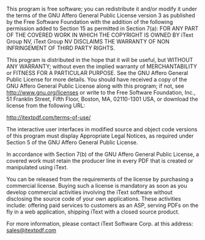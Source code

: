 This program is free software; you can redistribute it and/or modify it under the terms of the GNU
Affero General Public License version 3 as published by the Free Software Foundation with the
addition of the following permission added to Section 15 as permitted in Section 7(a): FOR ANY PART
OF THE COVERED WORK IN WHICH THE COPYRIGHT IS OWNED BY iText Group NV, iText Group NV DISCLAIMS THE
WARRANTY OF NON INFRINGEMENT OF THIRD PARTY RIGHTS.

This program is distributed in the hope that it will be useful, but WITHOUT ANY WARRANTY; without
even the implied warranty of MERCHANTABILITY or FITNESS FOR A PARTICULAR PURPOSE. See the GNU Affero
General Public License for more details.
You should have received a copy of the GNU Affero General Public License along with this program; if
not, see http://www.gnu.org/licenses or write to the Free Software Foundation, Inc., 51 Franklin
Street, Fifth Floor, Boston, MA, 02110-1301 USA, or download the license from the following URL:

http://itextpdf.com/terms-of-use/

The interactive user interfaces in modified source and object code versions of this program must
display Appropriate Legal Notices, as required under Section 5 of the GNU Affero General Public
License.

In accordance with Section 7(b) of the GNU Affero General Public License, a covered work must retain
the producer line in every PDF that is created or manipulated using iText.

You can be released from the requirements of the license by purchasing a commercial license. Buying
such a license is mandatory as soon as you develop commercial activities involving the iText
software without disclosing the source code of your own applications.
These activities include: offering paid services to customers as an ASP, serving PDFs on the fly in
a web application, shipping iText with a closed source product.

For more information, please contact iText Software Corp. at this address: sales@itextpdf.com